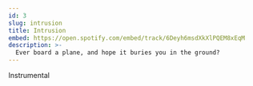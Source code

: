 ```yaml
---
id: 3
slug: intrusion
title: Intrusion
embed: https://open.spotify.com/embed/track/6Deyh6msdXkXlPQEM8xEqM
description: >-
  Ever board a plane, and hope it buries you in the ground?
---
```


Instrumental
